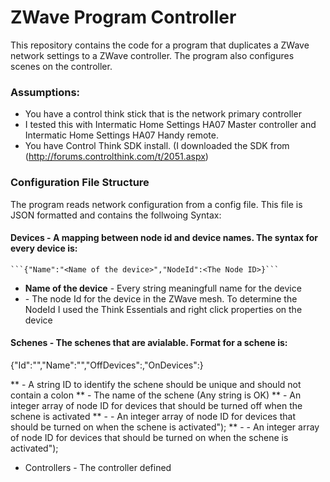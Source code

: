 ZWave Program Controller
========================

This repository contains the code for a program that duplicates a ZWave network settings to a ZWave controller. The program also configures scenes on the controller.

### Assumptions:
*  You have a control think stick that is the network primary controller
* I tested this with Intermatic Home Settings HA07 Master controller and Intermatic Home Settings HA07 Handy remote.
* You have Control Think SDK install. (I downloaded the SDK from (http://forums.controlthink.com/t/2051.aspx)


### Configuration File Structure
The program reads network configuration from a config file. This file is JSON formatted and contains the follwoing Syntax:
#### Devices - A mapping between node id and device names. The syntax for every device is:

	```{"Name":"<Name of the device>","NodeId":<The Node ID>}```
* __Name of the device__ - Every string meaningfull name for the device
* <Node ID> - The node Id for the device in the ZWave mesh. To determine the NodeId I used the Think Essentials and right click properties on the device

#### Schenes - The schenes that are avialable. Format for a schene is:

{\"Id\":\"<Schene ID>\",\"Name\":\"<Schene Name>\",\"OffDevices\":<Array Of devices that are off in the schene>,\"OnDevices\":<Array of devices that are on in the schene>}

** <Schene ID> - A string ID to identify the schene should be unique and should not contain a colon
** <Schene Name> - The name of the schene (Any string is OK)
** <Array Of devices that are off in the schene> - An integer array of node ID for devices that should be turned off when the schene is activated
** <Array of devices that are on in the schene> -  - An integer array of node ID for devices that should be turned on when the schene is activated");
** <Array of devices that are on in the schene> -  - An integer array of node ID for devices that should be turned on when the schene is activated");

* Controllers - The controller defined 


